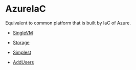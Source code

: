 # AzureIaC
Equivalent to common platform that is built by IaC of Azure.

- [SingleVM](./SingleVM/README.md)
- [Storage](./Storage/README.md)

- [Simplest](./Simplest/README.md)
- [AddUsers](./AddUsers/README.md)
